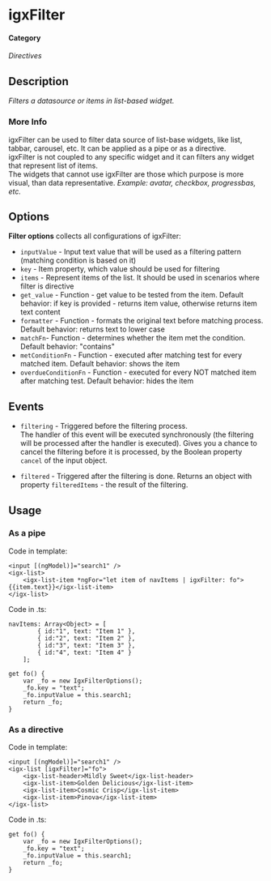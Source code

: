 # igxFilter

#### Category
_Directives_

## Description
_Filters a datasource or items in list-based widget._

### More Info
igxFilter can be used to filter data source of list-base widgets, like list, tabbar, carousel, etc. It can be applied as a pipe or as a directive.  
igxFilter is not coupled to any specific widget and it can filters any  widget that represent list of items.  
The widgets that cannot use igxFilter are those which purpose is more visual, than data representative. _Example: avatar, checkbox, progressbas, etc._

## Options

**Filter options** collects all configurations of igxFilter:  

 * `inputValue` - Input text value that will be used as a filtering pattern (matching condition is based on it)  
 * `key` - Item property, which value should be used for filtering  
 * `items` - Represent items of the list. It should be used in scenarios where filter is directive
 * `get_value` - Function - get value to be tested from the item. Default behavior: if key is provided - returns item value, otherwise returns item text content
 * `formatter` - Function - formats the original text before matching process. Default behavior: returns text to lower case
 * `matchFn`- Function - determines whether the item met the condition. Default behavior: "contains"
 * `metConditionFn` - Function - executed after matching test for every matched item. Default behavior: shows the item
 * `overdueConditionFn` - Function - executed for every NOT matched item after matching test. Default behavior: hides the item

## Events

 * `filtering` - Triggered before the filtering process.  
The handler of this event will be executed synchronously (the filtering will be processed after the handler is executed). Gives you a chance to cancel the filtering before it is processed, by the Boolean property `cancel` of the input object.

 * `filtered` - Triggered after the filtering is done. Returns an object with property `filteredItems` - the result of the filtering.

## Usage

### As a pipe

Code in template:

	<input [(ngModel)]="search1" />
    <igx-list>
        <igx-list-item *ngFor="let item of navItems | igxFilter: fo">{{item.text}}</igx-list-item>
    </igx-list>

Code in .ts:
	
	navItems: Array<Object> = [
            { id:"1", text: "Item 1" },
            { id:"2", text: "Item 2" },
            { id:"3", text: "Item 3" },
            { id:"4", text: "Item 4" }
        ];

    get fo() {
        var _fo = new IgxFilterOptions();
        _fo.key = "text";
        _fo.inputValue = this.search1;
        return _fo;
    }

### As a directive

Code in template:

	<input [(ngModel)]="search1" />
	<igx-list [igxFilter]="fo">
        <igx-list-header>Mildly Sweet</igx-list-header>
        <igx-list-item>Golden Delicious</igx-list-item>
        <igx-list-item>Cosmic Crisp</igx-list-item>
        <igx-list-item>Pinova</igx-list-item>
    </igx-list>

Code in .ts:

    get fo() {
        var _fo = new IgxFilterOptions();
        _fo.key = "text";
        _fo.inputValue = this.search1;
        return _fo;
    }
